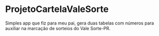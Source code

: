 # ProjetoCartelaValeSorte

Simples app que fiz para meu pai, gera duas tabelas com números para auxiliar na marcação de sorteios do Vale Sorte-PR.
